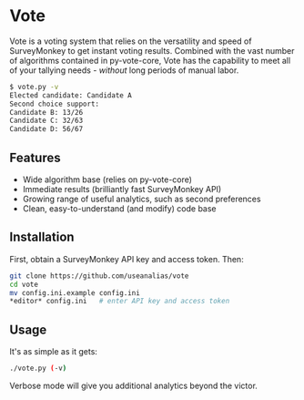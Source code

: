 Vote
====
Vote is a voting system that relies on the versatility and speed of SurveyMonkey to get instant voting results. Combined with the vast number of algorithms contained in py-vote-core, Vote has the capability to meet all of your tallying needs - *without* long periods of manual labor.

```sh
$ vote.py -v
Elected candidate: Candidate A
Second choice support:
Candidate B: 13/26
Candidate C: 32/63
Candidate D: 56/67
```

Features
--------

* Wide algorithm base (relies on py-vote-core)
* Immediate results (brilliantly fast SurveyMonkey API)
* Growing range of useful analytics, such as second preferences
* Clean, easy-to-understand (and modify) code base

Installation
------------
  
First, obtain a SurveyMonkey API key and access token. Then:

```sh
git clone https://github.com/useanalias/vote
cd vote
mv config.ini.example config.ini
*editor* config.ini   # enter API key and access token
```
  
Usage
-----
It's as simple as it gets:

```sh
./vote.py (-v)
```

Verbose mode will give you additional analytics beyond the victor.
